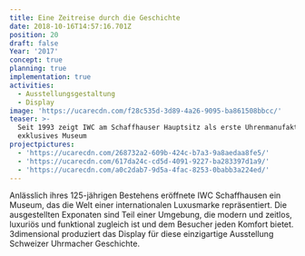 ```yaml
---
title: Eine Zeitreise durch die Geschichte
date: 2018-10-16T14:57:16.701Z
position: 20
draft: false
Year: '2017'
concept: true
planning: true
implementation: true
activities:
  - Ausstellungsgestaltung
  - Display
image: 'https://ucarecdn.com/f28c535d-3d89-4a26-9095-ba861508bbcc/'
teaser: >-
  Seit 1993 zeigt IWC am Schaffhauser Hauptsitz als erste Uhrenmanufaktur ein
  exklusives Museum
projectpictures:
  - 'https://ucarecdn.com/268732a2-609b-424c-b7a3-9a8aedaa8fe5/'
  - 'https://ucarecdn.com/617da24c-cd5d-4091-9227-ba283397d1a9/'
  - 'https://ucarecdn.com/a0c2dab7-9d5a-4fac-8253-0babb3a224ed/'
---
```

Anlässlich ihres 125-jährigen Bestehens eröffnete IWC Schaffhausen ein Museum, das die Welt einer internationalen Luxusmarke repräsentiert. Die ausgestellten Exponaten sind Teil einer Umgebung, die modern und zeitlos, luxuriös und funktional zugleich ist und dem Besucher jeden Komfort bietet. 3dimensional produziert das Display für diese einzigartige Ausstellung Schweizer Uhrmacher Geschichte.
